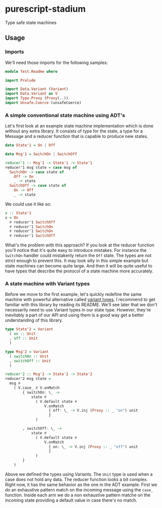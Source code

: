 # purescript-stadium
Type safe state machines

## Usage
### Imports
We'll need those imports for the following samples: 
```hs
module Test.Readme where

import Prelude

import Data.Variant (Variant)
import Data.Variant as V
import Type.Proxy (Proxy(..))
import Unsafe.Coerce (unsafeCoerce)
```
### A simple conventional state machine using ADT's
Let's first look at an example state machine implementation which is done
without any extra library.
It consists of type for the state, a type for a Message and a reducer
function that is capable to produce new states.
```hs
data State'1 = On | Off

data Msg'1 = SwitchOn | SwitchOff

reducer'1 :: Msg'1 -> State'1 -> State'1
reducer'1 msg state = case msg of
  SwitchOn -> case state of
    Off -> On
    _ -> state
  SwitchOff -> case state of
    On -> Off
    _ -> state
```
We could use it like so:
```hs
x :: State'1
x = On
  # reducer'1 SwitchOff
  # reducer'1 SwitchOn
  # reducer'1 SwitchOn
  # reducer'1 SwitchOff
```
What's the problem with this approach? If you look at the reducer function
you'll notice that it's quite easy to introduce mistakes. For instance the
`SwitchOn` handler could mistakenly return the `Off` state. The types are not
strict enough to prevent this. It may look silly in this simple example but
state machines can become quite large. And then it will be quite useful to
have types that describe the protocol of a state machine more accurately. 

### A state machine with Variant types
Before we move to the first example, let's quickly redefine the same machine
with powerful alternative called [variant
types](https://github.com/natefaubion/purescript-variant). I recommend to get
familiar with this library by reading its README. We'll see later that we
don't necessarily need to use Variant types in our state type. However,
they're inevitably a part of our API and using them is a good way get a
better understanding of this library.
```hs
type State'2 = Variant
  ( on :: Unit
  , off :: Unit
  )

type Msg'2 = Variant
  ( switchOn :: Unit
  , switchOff :: Unit
  )

reducer'2 :: Msg'2 -> State'2 -> State'2
reducer'2 msg state =
  msg #
    ( V.case_ # V.onMatch
        { switchOn: \_ ->
            state #
              ( V.default state #
                  V.onMatch
                    { off: \_ -> V.inj (Proxy :: _ "on") unit
                    }
              )

        , switchOff: \_ ->
            state #
              ( V.default state #
                  V.onMatch
                    { on: \_ -> V.inj (Proxy :: _ "off") unit
                    }
              )
        }
    )
```
Above we defined the types using Variants. The `Unit` type is used when a
case does not hold any data. The reducer function looks a bit complex. Right
now, it has the same behavior as the one in the ADT example.
First we do an exhaustive pattern match on the incoming message using the
`case_` function. Inside each arm we do a non exhaustive pattern matche on
the incoming state providing a default value in case there's no match. 
```hs

```
